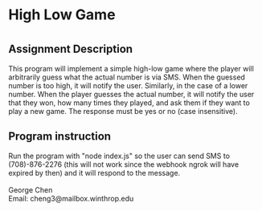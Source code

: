 <h1>High Low Game<h1>
<h2>Assignment Description</h2>
<p>This program will implement a simple high-low game where the player will arbitrarily guess what the actual number is via SMS. When the guessed number is too high, it will notify the user. Similarly, in the case of a lower number. When the player guesses the actual number, it will notify the user that they won, how many times they played, and ask them if they want to play a new game. The response must be yes or no (case insensitive).</p>

<h2>Program instruction</h2>
Run the program with "node index.js" so the user can send SMS to (708)-876-2276 (this will not work since the webhook ngrok will have expired by then) and it will respond to the message.
  <br></br>
George Chen
<br>
Email: cheng3@mailbox.winthrop.edu
